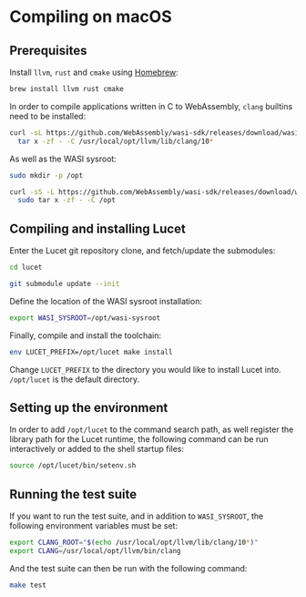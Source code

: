 # Compiling on macOS

## Prerequisites

Install `llvm`, `rust` and `cmake` using [Homebrew](https://brew.sh):

```sh
brew install llvm rust cmake
```

In order to compile applications written in C to WebAssembly, `clang` builtins need to be installed:

```sh
curl -sL https://github.com/WebAssembly/wasi-sdk/releases/download/wasi-sdk-10/libclang_rt.builtins-wasm32-wasi-10.0.tar.gz | \
  tar x -zf - -C /usr/local/opt/llvm/lib/clang/10*
```

As well as the WASI sysroot:

```sh
sudo mkdir -p /opt

curl -sS -L https://github.com/WebAssembly/wasi-sdk/releases/download/wasi-sdk-10/wasi-sysroot-10.0.tar.gz | \
  sudo tar x -zf - -C /opt
```

## Compiling and installing Lucet

Enter the Lucet git repository clone, and fetch/update the submodules:

```sh
cd lucet

git submodule update --init
```

Define the location of the WASI sysroot installation:

```sh
export WASI_SYSROOT=/opt/wasi-sysroot
```

Finally, compile and install the toolchain:

```sh
env LUCET_PREFIX=/opt/lucet make install
```

Change `LUCET_PREFIX` to the directory you would like to install Lucet into. `/opt/lucet` is the default directory.

## Setting up the environment

In order to add `/opt/lucet` to the command search path, as well register the library path for the Lucet runtime, the following command can be run interactively or added to the shell startup files:

```sh
source /opt/lucet/bin/setenv.sh
```

## Running the test suite

If you want to run the test suite, and in addition to `WASI_SYSROOT`, the following environment variables must be set:

```sh
export CLANG_ROOT="$(echo /usr/local/opt/llvm/lib/clang/10*)"
export CLANG=/usr/local/opt/llvm/bin/clang
```

And the test suite can then be run with the following command:

 ```sh
 make test
```